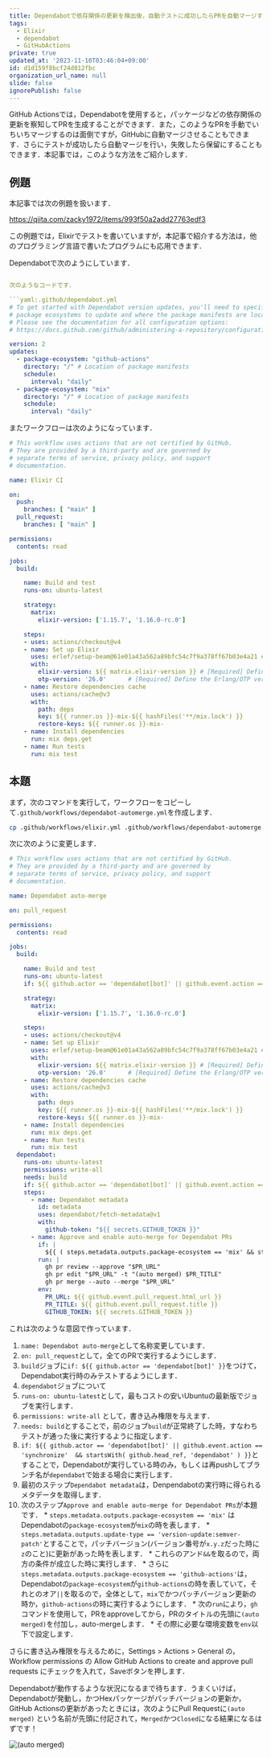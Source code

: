 ```yaml
---
title: Dependabotで依存関係の更新を検出後，自動テストに成功したらPRを自動マージする方法
tags:
  - Elixir
  - dependabot
  - GitHubActions
private: true
updated_at: '2023-11-10T03:46:04+09:00'
id: d1d159f8bcf24d012fbc
organization_url_name: null
slide: false
ignorePublish: false
---
```

GitHub Actionsでは，Dependabotを使用すると，パッケージなどの依存関係の更新を察知してPRを生成することができます．また，このようなPRを手動でいちいちマージするのは面倒ですが，GitHubに自動マージさせることもできます．さらにテストが成功したら自動マージを行い，失敗したら保留にすることもできます．本記事では，このような方法をご紹介します．

## 例題

本記事では次の例題を扱います．

https://qiita.com/zacky1972/items/993f50a2add27763edf3

この例題では，Elixirでテストを書いていますが，本記事で紹介する方法は，他のプログラミング言語で書いたプログラムにも応用できます．

Dependabotで次のようにしています．

```yaml:.github/dependabot.yml

次のようなコードです．

```yaml:.github/dependabot.yml
# To get started with Dependabot version updates, you'll need to specify which
# package ecosystems to update and where the package manifests are located.
# Please see the documentation for all configuration options:
# https://docs.github.com/github/administering-a-repository/configuration-options-for-dependency-updates

version: 2
updates:
  - package-ecosystem: "github-actions" 
    directory: "/" # Location of package manifests
    schedule:
      interval: "daily"
  - package-ecosystem: "mix" 
    directory: "/" # Location of package manifests
    schedule:
      interval: "daily"
```

またワークフローは次のようになっています．

```yaml:.github/workflows/elixir.yml
# This workflow uses actions that are not certified by GitHub.
# They are provided by a third-party and are governed by
# separate terms of service, privacy policy, and support
# documentation.

name: Elixir CI

on:
  push:
    branches: [ "main" ]
  pull_request:
    branches: [ "main" ]

permissions:
  contents: read

jobs:
  build:

    name: Build and test
    runs-on: ubuntu-latest

    strategy:
      matrix:
        elixir-version: ['1.15.7', '1.16.0-rc.0']

    steps:
    - uses: actions/checkout@v4
    - name: Set up Elixir
      uses: erlef/setup-beam@61e01a43a562a89bfc54c7f9a378ff67b03e4a21 # v1.16.0
      with:
        elixir-version: ${{ matrix.elixir-version }} # [Required] Define the Elixir version
        otp-version: '26.0'      # [Required] Define the Erlang/OTP version
    - name: Restore dependencies cache
      uses: actions/cache@v3
      with:
        path: deps
        key: ${{ runner.os }}-mix-${{ hashFiles('**/mix.lock') }}
        restore-keys: ${{ runner.os }}-mix-
    - name: Install dependencies
      run: mix deps.get
    - name: Run tests
      run: mix test
```

## 本題

まず，次のコマンドを実行して，ワークフローをコピーして`.github/workflows/dependabot-automerge.yml`を作成します．

```zsh
cp .github/workflows/elixir.yml .github/workflows/dependabot-automerge.yml
```

次に次のように変更します．

```yaml:.github/workflows/dependabot-automerge.yml
# This workflow uses actions that are not certified by GitHub.
# They are provided by a third-party and are governed by
# separate terms of service, privacy policy, and support
# documentation.

name: Dependabot auto-merge

on: pull_request

permissions:
  contents: read

jobs:
  build:

    name: Build and test
    runs-on: ubuntu-latest
    if: ${{ github.actor == 'dependabot[bot]' || github.event.action == 'synchronize' && startsWith( github.head_ref, 'dependabot' ) }}

    strategy:
      matrix:
        elixir-version: ['1.15.7', '1.16.0-rc.0']

    steps:
    - uses: actions/checkout@v4
    - name: Set up Elixir
      uses: erlef/setup-beam@61e01a43a562a89bfc54c7f9a378ff67b03e4a21 # v1.16.0
      with:
        elixir-version: ${{ matrix.elixir-version }} # [Required] Define the Elixir version
        otp-version: '26.0'      # [Required] Define the Erlang/OTP version
    - name: Restore dependencies cache
      uses: actions/cache@v3
      with:
        path: deps
        key: ${{ runner.os }}-mix-${{ hashFiles('**/mix.lock') }}
        restore-keys: ${{ runner.os }}-mix-
    - name: Install dependencies
      run: mix deps.get
    - name: Run tests
      run: mix test
  dependabot:
    runs-on: ubuntu-latest
    permissions: write-all
    needs: build
    if: ${{ github.actor == 'dependabot[bot]' || github.event.action == 'synchronize'  && startsWith( github.head_ref, 'dependabot' ) }}
    steps:
      - name: Dependabot metadata
        id: metadata
        uses: dependabot/fetch-metadata@v1
        with:
          github-token: "${{ secrets.GITHUB_TOKEN }}"
      - name: Approve and enable auto-merge for Dependabot PRs
        if: |
          ${{ ( steps.metadata.outputs.package-ecosystem == 'mix' && steps.metadata.outputs.update-type == 'version-update:semver-patch' ) || steps.metadata.outputs.package-ecosystem == 'github-actions' }}
        run: |
          gh pr review --approve "$PR_URL"
          gh pr edit "$PR_URL" -t "(auto merged) $PR_TITLE"
          gh pr merge --auto --merge "$PR_URL"
        env:
          PR_URL: ${{ github.event.pull_request.html_url }}
          PR_TITLE: ${{ github.event.pull_request.title }}
          GITHUB_TOKEN: ${{ secrets.GITHUB_TOKEN }}
```

これは次のような意図で作っています．

1. `name: Dependabot auto-merge`として名称変更しています．
2. `on: pull_request`として，全てのPRで実行するようにします．
3. `build`ジョブに`if: ${{ github.actor == 'dependabot[bot]' }}`をつけて，Dependabot実行時のみテストするようにします．
4. `dependabot`ジョブについて
  1. `runs-on: ubuntu-latest`として，最もコストの安いUbuntuの最新版でジョブを実行します．
  2. `permissions: write-all` として，書き込み権限を与えます．
  3. `needs: build`とすることで，前のジョブ`build`が正常終了した時，すなわちテストが通った後に実行するように指定します．
  4. `if: ${{ github.actor == 'dependabot[bot]' || github.event.action == 'synchronize'  && startsWith( github.head_ref, 'dependabot' ) }}`とすることで，Dependabotが実行している時のみ，もしくは再pushしてブランチ名が`dependabot`で始まる場合に実行します．
  5. 最初のステップ`Dependabot metadata`は，Denpendabotの実行時に得られるメタデータを取得します．
  6. 次のステップ`Approve and enable auto-merge for Dependabot PRs`が本題です．
    * `steps.metadata.outputs.package-ecosystem == 'mix'` はDependabotの`package-ecosystem`が`mix`の時を表します．
    * `steps.metadata.outputs.update-type == 'version-update:semver-patch'`とすることで，パッチバージョン(バージョン番号が`x.y.z`だった時に`z`のこと)に更新があった時を表します．
    * これらのアンド`&&`を取るので，両方の条件が成立した時に実行します．
    * さらに`steps.metadata.outputs.package-ecosystem == 'github-actions'`は，Dependabotの`package-ecosystem`が`github-actions`の時を表していて，それとのオア`||`を取るので，全体として，`mix`でかつパッチバージョン更新の時か，`github-actions`の時に実行するようにします．
    * 次の`run`により，`gh`コマンドを使用して，PRをapproveしてから，PRのタイトルの先頭に`(auto merged)`を付加し，auto-mergeします．
    * その際に必要な環境変数を`env`以下で設定します．

さらに書き込み権限を与えるために，Settings > Actions > General の，Workflow permissions の Allow GitHub Actions to create and approve pull requests にチェックを入れて，Saveボタンを押します．

Dependabotが動作するような状況になるまで待ちます．うまくいけば，Dependabotが発動し，かつHexパッケージがパッチバージョンの更新か，GitHub Actionsの更新があったときには，次のようにPull Requestに`(auto merged)` という名前が先頭に付記されて，`Merged`かつ`Closed`になる結果になるはずです！

![(auto merged)](https://qiita-image-store.s3.ap-northeast-1.amazonaws.com/0/55223/9175ac8d-3f72-2dea-d274-57019e8ce60b.png)
